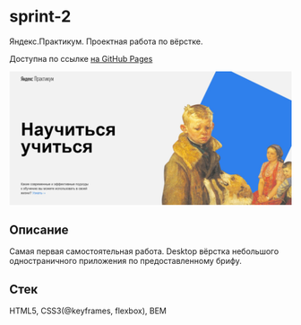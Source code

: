 # sprint-2

Яндекс.Практикум. Проектная работа по вёрстке.

Доступна по ссылке [на GitHub Pages](https://anton-zm.github.io/sprint-2/)

![](./images/preview_sprint2.jpg)

## Описание

Самая первая самостоятельная работа. Desktop вёрстка небольшого одностраничного приложения по предоставленному брифу.

## Стек

HTML5, CSS3(@keyframes, flexbox), BEM
